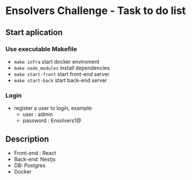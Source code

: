 # Ensolvers Challenge - Task to do list

## Start aplication

### Use executable Makefile

- `make infra` start docker enviroment
- `make node_modules` install dependencies
- `make start-front` start front-end server
- `make start-back` start back-end server

### Login

- register a user to login, example:
  - user : admin
  - password : Ensolvers1@

## Description

- Front-end : React
- Back-end: Nestjs
- DB: Postgres
- Docker

